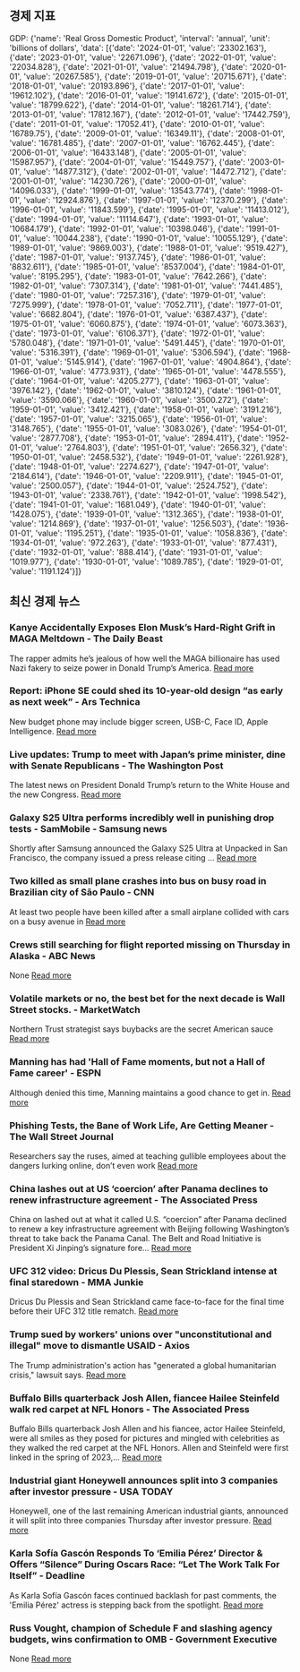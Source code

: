 ## 경제 지표

<!-- ECONOMIC-DATA-START -->
GDP: {'name': 'Real Gross Domestic Product', 'interval': 'annual', 'unit': 'billions of dollars', 'data': [{'date': '2024-01-01', 'value': '23302.163'}, {'date': '2023-01-01', 'value': '22671.096'}, {'date': '2022-01-01', 'value': '22034.828'}, {'date': '2021-01-01', 'value': '21494.798'}, {'date': '2020-01-01', 'value': '20267.585'}, {'date': '2019-01-01', 'value': '20715.671'}, {'date': '2018-01-01', 'value': '20193.896'}, {'date': '2017-01-01', 'value': '19612.102'}, {'date': '2016-01-01', 'value': '19141.672'}, {'date': '2015-01-01', 'value': '18799.622'}, {'date': '2014-01-01', 'value': '18261.714'}, {'date': '2013-01-01', 'value': '17812.167'}, {'date': '2012-01-01', 'value': '17442.759'}, {'date': '2011-01-01', 'value': '17052.41'}, {'date': '2010-01-01', 'value': '16789.75'}, {'date': '2009-01-01', 'value': '16349.11'}, {'date': '2008-01-01', 'value': '16781.485'}, {'date': '2007-01-01', 'value': '16762.445'}, {'date': '2006-01-01', 'value': '16433.148'}, {'date': '2005-01-01', 'value': '15987.957'}, {'date': '2004-01-01', 'value': '15449.757'}, {'date': '2003-01-01', 'value': '14877.312'}, {'date': '2002-01-01', 'value': '14472.712'}, {'date': '2001-01-01', 'value': '14230.726'}, {'date': '2000-01-01', 'value': '14096.033'}, {'date': '1999-01-01', 'value': '13543.774'}, {'date': '1998-01-01', 'value': '12924.876'}, {'date': '1997-01-01', 'value': '12370.299'}, {'date': '1996-01-01', 'value': '11843.599'}, {'date': '1995-01-01', 'value': '11413.012'}, {'date': '1994-01-01', 'value': '11114.647'}, {'date': '1993-01-01', 'value': '10684.179'}, {'date': '1992-01-01', 'value': '10398.046'}, {'date': '1991-01-01', 'value': '10044.238'}, {'date': '1990-01-01', 'value': '10055.129'}, {'date': '1989-01-01', 'value': '9869.003'}, {'date': '1988-01-01', 'value': '9519.427'}, {'date': '1987-01-01', 'value': '9137.745'}, {'date': '1986-01-01', 'value': '8832.611'}, {'date': '1985-01-01', 'value': '8537.004'}, {'date': '1984-01-01', 'value': '8195.295'}, {'date': '1983-01-01', 'value': '7642.266'}, {'date': '1982-01-01', 'value': '7307.314'}, {'date': '1981-01-01', 'value': '7441.485'}, {'date': '1980-01-01', 'value': '7257.316'}, {'date': '1979-01-01', 'value': '7275.999'}, {'date': '1978-01-01', 'value': '7052.711'}, {'date': '1977-01-01', 'value': '6682.804'}, {'date': '1976-01-01', 'value': '6387.437'}, {'date': '1975-01-01', 'value': '6060.875'}, {'date': '1974-01-01', 'value': '6073.363'}, {'date': '1973-01-01', 'value': '6106.371'}, {'date': '1972-01-01', 'value': '5780.048'}, {'date': '1971-01-01', 'value': '5491.445'}, {'date': '1970-01-01', 'value': '5316.391'}, {'date': '1969-01-01', 'value': '5306.594'}, {'date': '1968-01-01', 'value': '5145.914'}, {'date': '1967-01-01', 'value': '4904.864'}, {'date': '1966-01-01', 'value': '4773.931'}, {'date': '1965-01-01', 'value': '4478.555'}, {'date': '1964-01-01', 'value': '4205.277'}, {'date': '1963-01-01', 'value': '3976.142'}, {'date': '1962-01-01', 'value': '3810.124'}, {'date': '1961-01-01', 'value': '3590.066'}, {'date': '1960-01-01', 'value': '3500.272'}, {'date': '1959-01-01', 'value': '3412.421'}, {'date': '1958-01-01', 'value': '3191.216'}, {'date': '1957-01-01', 'value': '3215.065'}, {'date': '1956-01-01', 'value': '3148.765'}, {'date': '1955-01-01', 'value': '3083.026'}, {'date': '1954-01-01', 'value': '2877.708'}, {'date': '1953-01-01', 'value': '2894.411'}, {'date': '1952-01-01', 'value': '2764.803'}, {'date': '1951-01-01', 'value': '2656.32'}, {'date': '1950-01-01', 'value': '2458.532'}, {'date': '1949-01-01', 'value': '2261.928'}, {'date': '1948-01-01', 'value': '2274.627'}, {'date': '1947-01-01', 'value': '2184.614'}, {'date': '1946-01-01', 'value': '2209.911'}, {'date': '1945-01-01', 'value': '2500.057'}, {'date': '1944-01-01', 'value': '2524.752'}, {'date': '1943-01-01', 'value': '2338.761'}, {'date': '1942-01-01', 'value': '1998.542'}, {'date': '1941-01-01', 'value': '1681.049'}, {'date': '1940-01-01', 'value': '1428.075'}, {'date': '1939-01-01', 'value': '1312.365'}, {'date': '1938-01-01', 'value': '1214.869'}, {'date': '1937-01-01', 'value': '1256.503'}, {'date': '1936-01-01', 'value': '1195.251'}, {'date': '1935-01-01', 'value': '1058.836'}, {'date': '1934-01-01', 'value': '972.263'}, {'date': '1933-01-01', 'value': '877.431'}, {'date': '1932-01-01', 'value': '888.414'}, {'date': '1931-01-01', 'value': '1019.977'}, {'date': '1930-01-01', 'value': '1089.785'}, {'date': '1929-01-01', 'value': '1191.124'}]}
<!-- ECONOMIC-DATA-END -->
## 최신 경제 뉴스

<!-- NEWS-START -->
### Kanye Accidentally Exposes Elon Musk’s Hard-Right Grift in MAGA Meltdown - The Daily Beast
The rapper admits he’s jealous of how well the MAGA billionaire has used Nazi fakery to seize power in Donald Trump’s America.
[Read more](https://www.thedailybeast.com/kanye-west-accidentally-exposes-elon-musks-hard-right-grift-in-maga-meltdown/)

### Report: iPhone SE could shed its 10-year-old design “as early as next week” - Ars Technica
New budget phone may include bigger screen, USB-C, Face ID, Apple Intelligence.
[Read more](https://arstechnica.com/gadgets/2025/02/report-iphone-se-could-shed-its-10-year-old-design-as-early-as-next-week/)

### Live updates: Trump to meet with Japan’s prime minister, dine with Senate Republicans - The Washington Post
The latest news on President Donald Trump’s return to the White House and the new Congress.
[Read more](https://www.washingtonpost.com/politics/2025/02/07/trump-presidency-news/)

### Galaxy S25 Ultra performs incredibly well in punishing drop tests - SamMobile - Samsung news
Shortly after Samsung announced the Galaxy S25 Ultra at Unpacked in San Francisco, the company issued a press release citing ...
[Read more](https://www.sammobile.com/news/galaxy-s25-ultra-performs-incredibly-well-in-punishing-drop-tests/)

### Two killed as small plane crashes into bus on busy road in Brazilian city of São Paulo - CNN
At least two people have been killed after a small airplane collided with cars on a busy avenue in
[Read more](https://www.cnn.com/2025/02/07/americas/brazil-sao-paulo-plane-crash-intl/index.html)

### Crews still searching for flight reported missing on Thursday in Alaska - ABC News
None
[Read more](https://abcnews.go.com/US/crews-searching-flight-reported-missing-alaska-10-people/story?id\\u003d118557849)

### Volatile markets or no, the best bet for the next decade is Wall Street stocks. - MarketWatch
Northern Trust strategist says buybacks are the secret American sauce
[Read more](https://www.marketwatch.com/story/usa-all-the-way-why-one-firm-says-the-best-bet-for-the-next-decade-is-still-wall-street-2e9a32d3)

### Manning has had 'Hall of Fame moments, but not a Hall of Fame career' - ESPN
Although denied this time, Manning maintains a good chance to get in.
[Read more](https://www.espn.com/nfl/story/_/id/43705843/why-eli-manning-did-not-make-cut-nfl-class-2025-hof)

### Phishing Tests, the Bane of Work Life, Are Getting Meaner - The Wall Street Journal
Researchers say the ruses, aimed at teaching gullible employees about the dangers lurking online, don’t even work
[Read more](https://www.wsj.com/tech/cybersecurity/phishing-tests-the-bane-of-work-life-are-getting-meaner-76f30173)

### China lashes out at US ‘coercion’ after Panama declines to renew infrastructure agreement - The Associated Press
China on lashed out at what it called U.S. “coercion” after Panama declined to renew a key infrastructure agreement with Beijing following Washington’s threat to take back the Panama Canal. The Belt and Road Initiative is President Xi Jinping’s signature fore…
[Read more](https://apnews.com/article/china-us-panama-canal-belt-road-9452852d8e074902d3f2a75fa73f5060)

### UFC 312 video: Dricus Du Plessis, Sean Strickland intense at final staredown - MMA Junkie
Dricus Du Plessis and Sean Strickland came face-to-face for the final time before their UFC 312 title rematch.
[Read more](https://mmajunkie.usatoday.com/2025/02/ufc-312-video-dricus-du-plessis-sean-strickland-intense-at-final-staredown)

### Trump sued by workers' unions over "unconstitutional and illegal" move to dismantle USAID - Axios
The Trump administration's action has "generated a global humanitarian crisis," lawsuit says.
[Read more](https://www.axios.com/2025/02/07/usaid-trump-rubio-sued-cuts)

### Buffalo Bills quarterback Josh Allen, fiancee Hailee Steinfeld walk red carpet at NFL Honors - The Associated Press
Buffalo Bills quarterback Josh Allen and his fiancee, actor Hailee Steinfeld, were all smiles as they posed for pictures and mingled with celebrities as they walked the red carpet at the NFL Honors. Allen and Steinfeld were first linked in the spring of 2023,…
[Read more](https://apnews.com/article/hailee-steinfeld-josh-allen-super-bowl-2025-d14943d1b3bb4cb42272fffe8f9f890f)

### Industrial giant Honeywell announces split into 3 companies after investor pressure - USA TODAY
Honeywell, one of the last remaining American industrial giants, announced it will split into three companies Thursday after investor pressure.
[Read more](https://www.usatoday.com/story/money/2025/02/06/honeywell-split-aerospace/78309856007/)

### Karla Sofía Gascón Responds To ‘Emilia Pérez’ Director & Offers “Silence” During Oscars Race: “Let The Work Talk For Itself” - Deadline
As Karla Sofía Gascón faces continued backlash for past comments, the 'Emilia Pérez' actress is stepping back from the spotlight.
[Read more](http://deadline.com/2025/02/karla-sofia-gascon-responds-emilia-perez-director-offers-silence-oscars-race-1236281066/)

### Russ Vought, champion of Schedule F and slashing agency budgets, wins confirmation to OMB - Government Executive
None
[Read more](https://www.govexec.com/management/2025/02/russ-vought-champion-schedule-f-and-slashing-agency-budgets-wins-confirmation-omb/402823/)

<!-- NEWS-END -->
